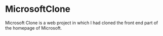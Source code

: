 # MicrosoftClone
Microsoft Clone is a web project in which I had cloned the front end part of the homepage of Microsoft.
